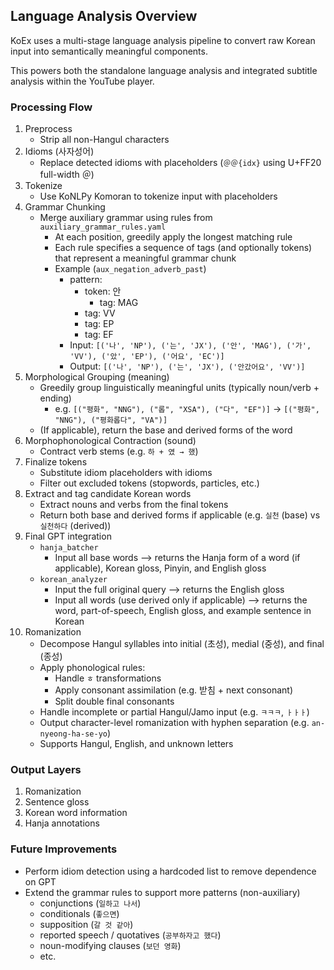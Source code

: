 ## Language Analysis Overview

KoEx uses a multi-stage language analysis pipeline to convert raw Korean input into semantically meaningful components.

This powers both the standalone language analysis and integrated subtitle analysis within the YouTube player.

### Processing Flow
1. Preprocess
    - Strip all non-Hangul characters
2. Idioms (사자성어)
    - Replace detected idioms with placeholders (`＠＠{idx}` using U+FF20 full-width ＠)
3. Tokenize
    - Use KoNLPy Komoran to tokenize input with placeholders
4. Grammar Chunking
    - Merge auxiliary grammar using rules from `auxiliary_grammar_rules.yaml`
        - At each position, greedily apply the longest matching rule
        - Each rule specifies a sequence of tags (and optionally tokens) that represent a meaningful grammar chunk
        - Example (`aux_negation_adverb_past`)
            - pattern:
                - token: 안
                    - tag: MAG
                - tag: VV
                - tag: EP
                - tag: EF
            - Input: `[('나', 'NP'), ('는', 'JX'), ('안', 'MAG'), ('가', 'VV'), ('았', 'EP'), ('어요', 'EC')]`
            - Output: `[('나', 'NP'), ('는', 'JX'), ('안갔어요', 'VV')]`
5. Morphological Grouping (meaning)
    - Greedily group linguistically meaningful units (typically noun/verb + ending)
        - e.g. `[("평화", "NNG"), ("롭", "XSA"), ("다", "EF")]` → `[("평화", "NNG"), ("평화롭다", "VA")]`
    - (If applicable), return the base and derived forms of the word
6. Morphophonological Contraction (sound)
    - Contract verb stems (e.g. `하 + 였 → 했`)
7. Finalize tokens
    - Substitute idiom placeholders with idioms
    - Filter out excluded tokens (stopwords, particles, etc.)
8. Extract and tag candidate Korean words
    - Extract nouns and verbs from the final tokens
    - Return both base and derived forms if applicable (e.g. `실천` (base) vs `실천하다` (derived))
9. Final GPT integration
    - `hanja_batcher`
        - Input all base words --> returns the Hanja form of a word (if applicable), Korean gloss, Pinyin, and English gloss 
    - `korean_analyzer`
        - Input the full original query --> returns the English gloss
        - Input all words (use derived only if applicable) --> returns the word, part-of-speech, English gloss, and example sentence in Korean
10. Romanization
    - Decompose Hangul syllables into initial (초성), medial (중성), and final (종성)
    - Apply phonological rules:
        - Handle `ㅎ` transformations
        - Apply consonant assimilation (e.g. 받침 + next consonant)
        - Split double final consonants
    - Handle incomplete or partial Hangul/Jamo input (e.g. `ㅋㅋㅋ`, `ㅏㅏㅏ`)
    - Output character-level romanization with hyphen separation (e.g. `an-nyeong-ha-se-yo`)
    - Supports Hangul, English, and unknown letters

### Output Layers

1. Romanization
2. Sentence gloss
3. Korean word information
4. Hanja annotations

### Future Improvements
- Perform idiom detection using a hardcoded list to remove dependence on GPT
- Extend the grammar rules to support more patterns (non-auxiliary)
    - conjunctions (`일하고 나서`)
    - conditionals (`좋으면`)
    - supposition (`갈 것 같아`)
    - reported speech / quotatives (`공부하자고 했다`)
    - noun-modifying clauses (`보던 영화`)
    - etc.